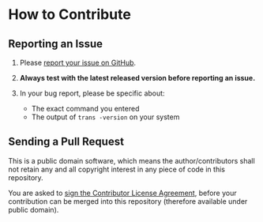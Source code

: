 # How to Contribute

## Reporting an Issue

1. Please [report your issue on GitHub](https://github.com/soimort/translate-shell/issues).

2. **Always test with the latest released version before reporting an issue.**

3. In your bug report, please be specific about:
   * The exact command you entered
   * The output of `trans -version` on your system

## Sending a Pull Request

This is a public domain software, which means the author/contributors shall not retain any and all copyright interest in any piece of code in this repository.

You are asked to <a href="https://www.clahub.com/agreements/soimort/translate-shell">sign the Contributor License Agreement</a>, before your contribution can be merged into this repository (therefore available under public domain).
